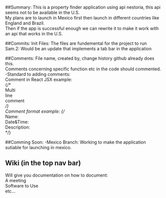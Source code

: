 ##Summary:
This is a property finder application using api nestoria, this api seems not to be available in the U.S. <br>
My plans are to launch in Mexico first then launch in different countries like England and Brazil. <br>
Then if the app is successful enough we can rewrite it to make it work with an api that works in the U.S. <br>


##Commits: 
  Init Files: The files are fundemental for the project to run <br>
  Sam.2: Would be an update that implements a tab bar in the application <br>
  

##Comments: 
 File name, created by, change history github already does this. <br>
 Comments concerning specific function etc in the code should commented. <br>
 -Standard to adding comments: <br>
  Comment in React JSX example: <br>
    {/* <br>
      Multi <br>
      line <br>
      comment <br>
    */}  <br>
  Comment format example:
    {/* <br>
      Name: <br>
      Date&Time:<br>
      Description: <br>
    */}  <br>


##Comming Soon:
  -Mexico Branch: Working to make the application sutiable for launching in mexico. <br>

## Wiki (in the top nav bar) 
Will give you documentation on how to document: <br>
A meeting <br>
Software to Use <br>
etc... <br>
